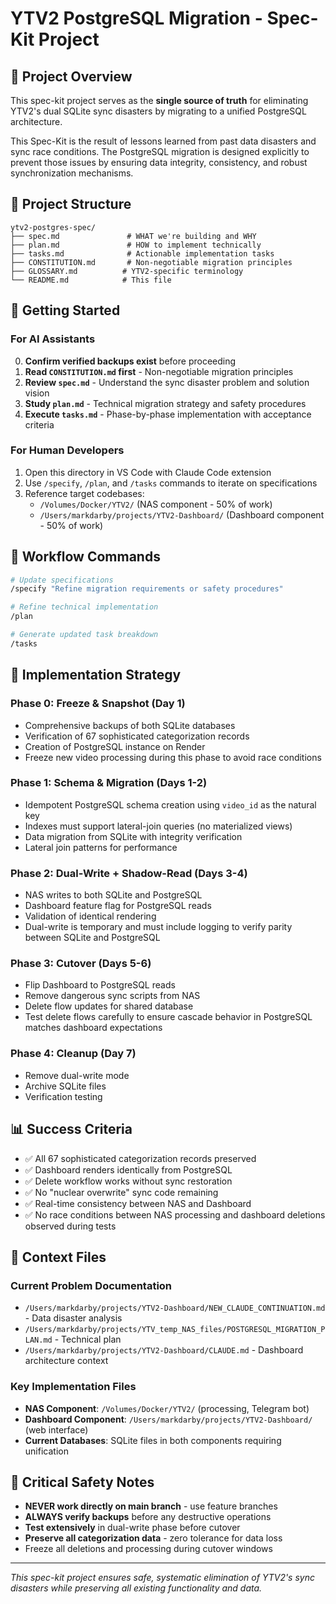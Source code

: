 # YTV2 PostgreSQL Migration - Spec-Kit Project

## 🎯 Project Overview

This spec-kit project serves as the **single source of truth** for eliminating YTV2's dual SQLite sync disasters by migrating to a unified PostgreSQL architecture.

This Spec-Kit is the result of lessons learned from past data disasters and sync race conditions. The PostgreSQL migration is designed explicitly to prevent those issues by ensuring data integrity, consistency, and robust synchronization mechanisms.

## 📁 Project Structure

```
ytv2-postgres-spec/
├── spec.md               # WHAT we're building and WHY
├── plan.md               # HOW to implement technically
├── tasks.md              # Actionable implementation tasks
├── CONSTITUTION.md       # Non-negotiable migration principles
├── GLOSSARY.md          # YTV2-specific terminology
└── README.md            # This file
```

## 🚀 Getting Started

### For AI Assistants
0. **Confirm verified backups exist** before proceeding
1. **Read `CONSTITUTION.md` first** - Non-negotiable migration principles
2. **Review `spec.md`** - Understand the sync disaster problem and solution vision
3. **Study `plan.md`** - Technical migration strategy and safety procedures
4. **Execute `tasks.md`** - Phase-by-phase implementation with acceptance criteria

### For Human Developers
1. Open this directory in VS Code with Claude Code extension
2. Use `/specify`, `/plan`, and `/tasks` commands to iterate on specifications
3. Reference target codebases:
   - `/Volumes/Docker/YTV2/` (NAS component - 50% of work)
   - `/Users/markdarby/projects/YTV2-Dashboard/` (Dashboard component - 50% of work)

## 🔄 Workflow Commands

```bash
# Update specifications
/specify "Refine migration requirements or safety procedures"

# Refine technical implementation
/plan

# Generate updated task breakdown
/tasks
```

## 🎯 Implementation Strategy

### **Phase 0: Freeze & Snapshot (Day 1)**
- Comprehensive backups of both SQLite databases
- Verification of 67 sophisticated categorization records
- Creation of PostgreSQL instance on Render
- Freeze new video processing during this phase to avoid race conditions

### **Phase 1: Schema & Migration (Days 1-2)**
- Idempotent PostgreSQL schema creation using `video_id` as the natural key
- Indexes must support lateral-join queries (no materialized views)
- Data migration from SQLite with integrity verification
- Lateral join patterns for performance

### **Phase 2: Dual-Write + Shadow-Read (Days 3-4)**
- NAS writes to both SQLite and PostgreSQL
- Dashboard feature flag for PostgreSQL reads
- Validation of identical rendering
- Dual-write is temporary and must include logging to verify parity between SQLite and PostgreSQL

### **Phase 3: Cutover (Days 5-6)**
- Flip Dashboard to PostgreSQL reads
- Remove dangerous sync scripts from NAS
- Delete flow updates for shared database
- Test delete flows carefully to ensure cascade behavior in PostgreSQL matches dashboard expectations

### **Phase 4: Cleanup (Day 7)**
- Remove dual-write mode
- Archive SQLite files
- Verification testing

## 📊 Success Criteria

- ✅ All 67 sophisticated categorization records preserved
- ✅ Dashboard renders identically from PostgreSQL
- ✅ Delete workflow works without sync restoration
- ✅ No "nuclear overwrite" sync code remaining
- ✅ Real-time consistency between NAS and Dashboard
- ✅ No race conditions between NAS processing and dashboard deletions observed during tests

## 🔗 Context Files

### Current Problem Documentation
- `/Users/markdarby/projects/YTV2-Dashboard/NEW_CLAUDE_CONTINUATION.md` - Data disaster analysis
- `/Users/markdarby/projects/YTV_temp_NAS_files/POSTGRESQL_MIGRATION_PLAN.md` - Technical plan
- `/Users/markdarby/projects/YTV2-Dashboard/CLAUDE.md` - Dashboard architecture context

### Key Implementation Files
- **NAS Component**: `/Volumes/Docker/YTV2/` (processing, Telegram bot)
- **Dashboard Component**: `/Users/markdarby/projects/YTV2-Dashboard/` (web interface)
- **Current Databases**: SQLite files in both components requiring unification

## 🚨 Critical Safety Notes

- **NEVER work directly on main branch** - use feature branches
- **ALWAYS verify backups** before any destructive operations
- **Test extensively** in dual-write phase before cutover
- **Preserve all categorization data** - zero tolerance for data loss
- Freeze all deletions and processing during cutover windows

---

*This spec-kit project ensures safe, systematic elimination of YTV2's sync disasters while preserving all existing functionality and data.*
